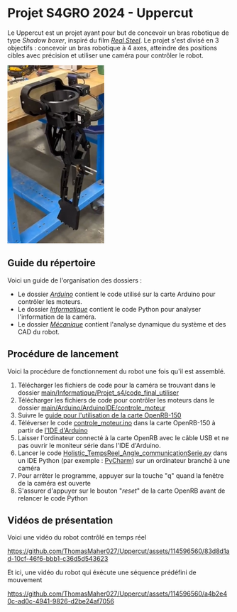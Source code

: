 # Projet S4GRO 2024 - Uppercut
Le Uppercut est un projet ayant pour but de concevoir un bras robotique de type *Shadow boxer*, inspiré du film [*Real Steel*](https://youtu.be/wD0goULgueE?si=wrtzg6bM562aRAEw).
Le projet s'est divisé en 3 objectifs : concevoir un bras robotique à 4 axes, atteindre des positions cibles avec précision et utiliser une caméra pour contrôler le robot. 

![image du bras robotique](https://github.com/ThomasMaher027/Uppercut/blob/main/Images/bras1.PNG)


##  Guide du répertoire
Voici un guide de l'organisation des dossiers :
- Le dossier [*Arduino*](https://github.com/ThomasMaher027/Uppercut/tree/main/Arduino) contient le code utilisé sur la carte Arduino pour contrôler les moteurs.
- Le dossier [*Informatique*](https://github.com/ThomasMaher027/Uppercut/tree/main/Informatique) contient le code Python pour analyser l'information de la caméra.
- Le dossier [*Mécanique*](https://github.com/ThomasMaher027/Uppercut/tree/main/Mécanique) contient l'analyse dynamique du système et des CAD du robot.


## Procédure de lancement
Voici la procédure de fonctionnement du robot une fois qu'il est assemblé.
1. Télécharger les fichiers de code pour la caméra se trouvant dans le dossier [main/Informatique/Projet_s4/code_final_utiliser](https://github.com/ThomasMaher027/Uppercut/tree/main/Informatique/Projet_s4/code_final_utiliser)
2. Télécharger les fichiers de code pour contrôler les moteurs dans le dossier [main/Arduino/ArduinoIDE/controle_moteur](https://github.com/ThomasMaher027/Uppercut/tree/main/Arduino/ArduinoIDE/controle_moteur)
3. Suivre le [guide pour l'utilisation de la carte OpenRB-150](https://youtu.be/RaNzGhQzlu4?si=twsLND9ONWHosGwk)
4. Téléverser le code [controle_moteur.ino](https://github.com/ThomasMaher027/Uppercut/blob/main/Arduino/ArduinoIDE/controle_moteur/controle_moteur.ino) dans la carte OpenRB-150 à partir de [l'IDE d'Arduino](https://www.arduino.cc/en/software)
5. Laisser l'ordinateur connecté à la carte OpenRB avec le câble USB et ne pas ouvrir le moniteur série dans l'IDE d'Arduino.
6. Lancer le code [Holistic_TempsReel_Angle_communicationSerie.py](https://github.com/ThomasMaher027/Uppercut/blob/main/Informatique/Projet_s4/code_final_utiliser/Holistic_TempsReel_Angle_communicationSerie.py) dans un IDE Python (par exemple : [PyCharm](https://www.jetbrains.com/pycharm/)) sur un ordinateur branché à une caméra
7. Pour arrêter le programme, appuyer sur la touche "q" quand la fenêtre de la caméra est ouverte
8. S'assurer d'appuyer sur le bouton "*reset*" de la carte OpenRB avant de relancer le code Python


## Vidéos de présentation
Voici une vidéo du robot contrôlé en temps réel

https://github.com/ThomasMaher027/Uppercut/assets/114596560/83d8d1ad-10cf-46f6-bbb1-c36d5d543623


Et ici, une vidéo du robot qui éxécute une séquence prédéfini de mouvement

https://github.com/ThomasMaher027/Uppercut/assets/114596560/a4b2e40c-ad0c-4941-9826-d2be24af7056


